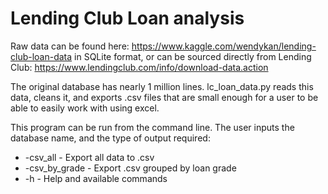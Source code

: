 # Lending Club Loan analysis
Raw data can be found here: https://www.kaggle.com/wendykan/lending-club-loan-data in SQLite format, or can be sourced directly from Lending Club: https://www.lendingclub.com/info/download-data.action

The original database has nearly 1 million lines. lc_loan_data.py reads this data, cleans it, and exports .csv files that are small enough for a user to be able to easily work with using excel.

This program can be run from the command line. The user inputs the database name, and the type of output required:

* -csv_all - Export all data to .csv
* -csv_by_grade - Export .csv grouped by loan grade
* -h - Help and available commands

